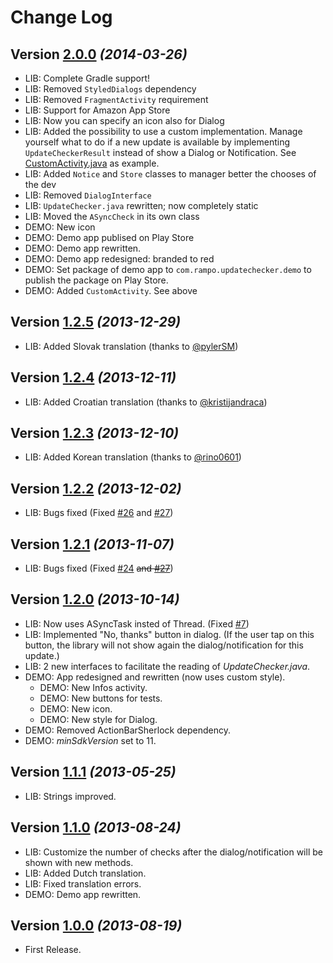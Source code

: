 Change Log
===============================================================================

Version [2.0.0](https://github.com/rampo/UpdateChecker/releases/tag/v2.0.0) *(2014-03-26)*
----------------------------
 * LIB: Complete Gradle support!
 * LIB: Removed `StyledDialogs` dependency 
 * LIB: Removed `FragmentActivity` requirement 
 * LIB: Support for Amazon App Store
 * LIB: Now you can specify an icon also for Dialog
 * LIB: Added the possibility to use a custom implementation. Manage yourself what to do if a new update is available  by implementing  `UpdateCheckerResult` instead of show a Dialog or Notification. See [CustomActivity.java](https://github.com/rampo/UpdateChecker/blob/master/demo/UpdateCheckerDemo/src/com/rampo/updatechecker/demo/CustomActivity.java) as example.
 * LIB: Added `Notice` and `Store` classes to manager better the chooses of the dev
 * LIB: Removed `DialogInterface` 
 * LIB: `UpdateChecker.java` rewritten; now completely static
 * LIB: Moved the `ASyncCheck` in its own class
 * DEMO: New icon 
 * DEMO: Demo app publised on Play Store [](https://play.google.com/store/apps/details?id=com.rampo.updatechecker.demo)
 * DEMO: Demo app rewritten.
 * DEMO: Demo app redesigned: branded to red
 * DEMO: Set package of demo app to `com.rampo.updatechecker.demo` to publish the package on Play Store.
 * DEMO: Added `CustomActivity`. See above
 
Version [1.2.5](https://github.com/rampo/UpdateChecker/releases/tag/v1.2.5) *(2013-12-29)*
----------------------------
 * LIB: Added Slovak translation (thanks to [@pylerSM](https://github.com/pylerSM))
 
Version [1.2.4](https://github.com/rampo/UpdateChecker/releases/tag/v1.2.4) *(2013-12-11)*
----------------------------
 * LIB: Added Croatian translation (thanks to [@kristijandraca](https://github.com/kristijandraca))
 
Version [1.2.3](https://github.com/rampo/UpdateChecker/releases/tag/v1.2.3) *(2013-12-10)*
----------------------------
 * LIB: Added Korean translation (thanks to [@rino0601](https://github.com/rino0601))
 
Version [1.2.2](https://github.com/rampo/UpdateChecker/releases/tag/v1.2.2) *(2013-12-02)*
----------------------------
 * LIB: Bugs fixed (Fixed [#26](https://github.com/rampo/UpdateChecker/issues/26) and [#27](https://github.com/rampo/UpdateChecker/issues/27))
 
Version [1.2.1](https://github.com/rampo/UpdateChecker/releases/tag/v1.2.1) *(2013-11-07)*
----------------------------
 * LIB: Bugs fixed (Fixed [#24](https://github.com/rampo/UpdateChecker/issues/24) <del>and </del>[<del>#27</del>](https://github.com/rampo/UpdateChecker/issues/27))

Version [1.2.0](https://github.com/rampo/UpdateChecker/releases/tag/v1.2.0) *(2013-10-14)*
----------------------------
 * LIB: Now uses ASyncTask insted of Thread. (Fixed [#7](https://github.com/rampo/UpdateChecker/issues/7))
 * LIB: Implemented "No, thanks" button in dialog. (If the user tap on this button, the library will not show again the dialog/notification for this update.)
 * LIB: 2 new interfaces to facilitate the reading of *UpdateChecker.java*.
 * DEMO: App redesigned and rewritten (now uses custom style).
	* DEMO: New Infos activity.
	* DEMO: New buttons for tests.
	* DEMO: New icon.
 	* DEMO: New style for Dialog.
 * DEMO: Removed ActionBarSherlock dependency.
 * DEMO: *minSdkVersion* set to 11.

Version [1.1.1](https://github.com/rampo/UpdateChecker/releases/tag/v1.1.1) *(2013-05-25)*
----------------------------
 * LIB: Strings improved.
 
Version [1.1.0](https://github.com/rampo/UpdateChecker/releases/tag/v1.1.0) *(2013-08-24)*
----------------------------
* LIB: Customize the number of checks after the dialog/notification will be shown with new methods.
* LIB: Added Dutch translation.
* LIB: Fixed translation errors.
* DEMO: Demo app rewritten.
 
Version [1.0.0](https://github.com/rampo/UpdateChecker/releases/tag/v1.0.0) *(2013-08-19)*
----------------------------
 * First Release.
